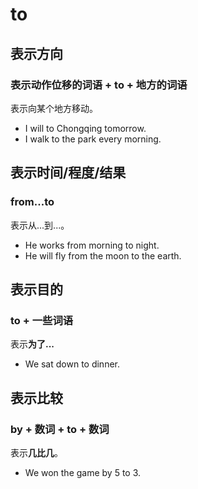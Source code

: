 

# to

## 表示方向

### 表示动作位移的词语 + to + 地方的词语

表示向某个地方移动。

- I will to Chongqing tomorrow.
- I walk to the park every morning.

## 表示时间/程度/结果

### from...to

表示从...到...。

- He works from morning to night.
- He will fly from the moon to the earth.

## 表示目的

### to + 一些词语

表示**为了...**

- We sat down to dinner.

## 表示比较

### by +  数词 + to + 数词

表示**几比几**。

- We won the game by 5 to 3.

